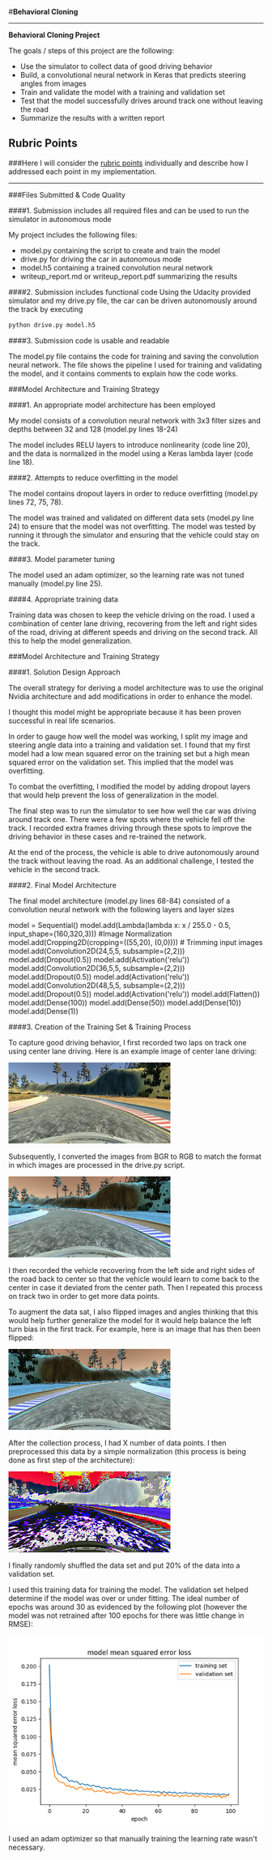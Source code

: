 #**Behavioral Cloning** 

---

**Behavioral Cloning Project**

The goals / steps of this project are the following:
* Use the simulator to collect data of good driving behavior
* Build, a convolutional neural network in Keras that predicts steering angles from images
* Train and validate the model with a training and validation set
* Test that the model successfully drives around track one without leaving the road
* Summarize the results with a written report


[//]: # (Image References)

[image1]: ./Writeup_images/normal_image.jpg "Original Image"
[image2]: ./Writeup_images/BGR2RGB.png "BGR to RGB"
[image3]: ./Writeup_images/image_flipped.png "Flipped Image"
[image4]: ./Writeup_images/normalized.png "Normalized"
[image5]: ./Writeup_images/RMSEplot100epochs.png "RMSE"


## Rubric Points
###Here I will consider the [rubric points](https://review.udacity.com/#!/rubrics/432/view) individually and describe how I addressed each point in my implementation.  

---
###Files Submitted & Code Quality

####1. Submission includes all required files and can be used to run the simulator in autonomous mode

My project includes the following files:
* model.py containing the script to create and train the model
* drive.py for driving the car in autonomous mode
* model.h5 containing a trained convolution neural network 
* writeup_report.md or writeup_report.pdf summarizing the results

####2. Submission includes functional code
Using the Udacity provided simulator and my drive.py file, the car can be driven autonomously around the track by executing 
```sh
python drive.py model.h5
```

####3. Submission code is usable and readable

The model.py file contains the code for training and saving the convolution neural network. The file shows the pipeline I used for training and validating the model, and it contains comments to explain how the code works.

###Model Architecture and Training Strategy

####1. An appropriate model architecture has been employed

My model consists of a convolution neural network with 3x3 filter sizes and depths between 32 and 128 (model.py lines 18-24) 

The model includes RELU layers to introduce nonlinearity (code line 20), and the data is normalized in the model using a Keras lambda layer (code line 18). 

####2. Attempts to reduce overfitting in the model

The model contains dropout layers in order to reduce overfitting (model.py lines 72, 75, 78). 

The model was trained and validated on different data sets (model.py line 24) to ensure that the model was not overfitting. The model was tested by running it through the simulator and ensuring that the vehicle could stay on the track.

####3. Model parameter tuning

The model used an adam optimizer, so the learning rate was not tuned manually (model.py line 25).

####4. Appropriate training data

Training data was chosen to keep the vehicle driving on the road. I used a combination of center lane driving, recovering from the left and right sides of the road, driving at different speeds and driving on the second track. All this to help the model generalization.

###Model Architecture and Training Strategy

####1. Solution Design Approach

The overall strategy for deriving a model architecture was to use the original Nvidia architecture and add modifications in order to enhance the model.

I thought this model might be appropriate because it has been proven successful in real life scenarios.

In order to gauge how well the model was working, I split my image and steering angle data into a training and validation set. I found that my first model had a low mean squared error on the training set but a high mean squared error on the validation set. This implied that the model was overfitting. 

To combat the overfitting, I modified the model by adding dropout layers that would help prevent the loss of generalization in the model.

The final step was to run the simulator to see how well the car was driving around track one. There were a few spots where the vehicle fell off the track. I recorded extra frames driving through these spots to improve the driving behavior in these cases and re-trained the network.

At the end of the process, the vehicle is able to drive autonomously around the track without leaving the road. As an additional challenge, I tested the vehicle in the second track.

####2. Final Model Architecture

The final model architecture (model.py lines 68-84) consisted of a convolution neural network with the following layers and layer sizes

model = Sequential()
model.add(Lambda(lambda x: x / 255.0 - 0.5, input_shape=(160,320,3))) #Image Normalization
model.add(Cropping2D(cropping=((55,20), (0,0)))) # Trimming input images
model.add(Convolution2D(24,5,5, subsample=(2,2)))
model.add(Dropout(0.5))
model.add(Activation('relu'))
model.add(Convolution2D(36,5,5, subsample=(2,2)))
model.add(Dropout(0.5))
model.add(Activation('relu'))
model.add(Convolution2D(48,5,5, subsample=(2,2)))
model.add(Dropout(0.5))
model.add(Activation('relu'))
model.add(Flatten())
model.add(Dense(100))
model.add(Dense(50))
model.add(Dense(10))
model.add(Dense(1))

####3. Creation of the Training Set & Training Process

To capture good driving behavior, I first recorded two laps on track one using center lane driving. Here is an example image of center lane driving:

![alt text][image1]

Subsequently, I converted the images from BGR to RGB to match the format in which images are processed in the drive.py script.

![alt text][image2]

I then recorded the vehicle recovering from the left side and right sides of the road back to center so that the vehicle would learn to come back to the center in case it deviated from the center path.
Then I repeated this process on track two in order to get more data points.

To augment the data sat, I also flipped images and angles thinking that this would help further generalize the model for it would help balance the left turn bias in the first track. For example, here is an image that has then been flipped:

![alt text][image3]

After the collection process, I had X number of data points. I then preprocessed this data by a simple normalization (this process is being done as first step of the architecture):

![alt text][image4]

I finally randomly shuffled the data set and put 20% of the data into a validation set. 

I used this training data for training the model. The validation set helped determine if the model was over or under fitting. The ideal number of epochs was around 30 as evidenced by the following plot (however the model was not retrained after 100 epochs for there was little change in RMSE):

![alt text][image5]

I used an adam optimizer so that manually training the learning rate wasn't necessary.
